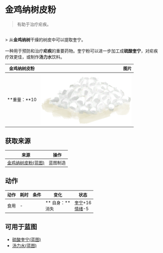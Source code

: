 # 金鸡纳树皮粉  
> 有助于治疗疟疾。  
<br>  
> 从<b>金鸡纳树</b>干燥的树皮中可以提取奎宁。<br><br>一种用于预防和治疗<b>疟疾</b>的重要药物。奎宁粉可以进一步加工成<b>硫酸奎宁</b>，对疟疾疗效更佳，或制作<b>汤力水</b>饮料。  
  
  金鸡纳树皮粉  |   图片   
 ----  |  ----:   
 **重量：**10  |  <img decoding="async" src="Sprite/Quicklime.png" href="a.md" style="max-width:300px;max-height:300px;">   
  
## 获取来源  
来源  |  操作  
----  |  ----  
[金鸡纳树皮粉(蓝图)](Bp_Quinine.md)  |  蓝图制造  
## 动作  
动作  |  耗时  |  条件  |  变化  |  状态  
----  |  ----  |  ----  |  ----  |  ----  
食用<br>  |  -  |    |  ** 自身：**<br>消失  |  [奎宁](Quinine.md)+16<br>[情绪](Morale.md)-5  
## 可用于蓝图  
- [硫酸奎宁(蓝图)](Bp_QuinineSulfate.md)  
- [汤力水(蓝图)](Bp_TonicWater.md)  
  
  


<script>document.title="金鸡纳树皮粉 - 卡牌生存百科 Card Survival Wiki";</script>